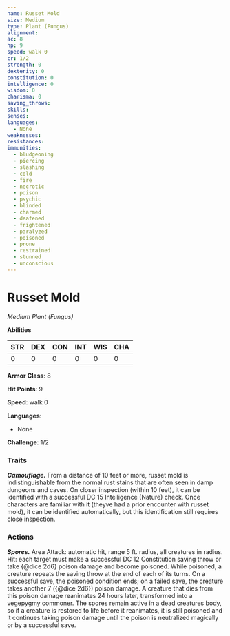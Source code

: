 ```yaml
---
name: Russet Mold
size: Medium
type: Plant (Fungus)
alignment: 
ac: 8
hp: 9
speed: walk 0
cr: 1/2
strength: 0
dexterity: 0
constitution: 0
intelligence: 0
wisdom: 0
charisma: 0
saving_throws:
skills:
senses: 
languages:
  - None
weaknesses:
resistances:
immunities:
  - bludgeoning
  - piercing
  - slashing
  - cold
  - fire
  - necrotic
  - poison
  - psychic
  - blinded
  - charmed
  - deafened
  - frightened
  - paralyzed
  - poisoned
  - prone
  - restrained
  - stunned
  - unconscious
---
```


# Russet Mold

*Medium Plant (Fungus)*

**Abilities**

| STR | DEX | CON | INT | WIS | CHA |
| --- | --- | --- | --- | --- | --- |
| 0 | 0 | 0 | 0 | 0 | 0 |

**Armor Class**: 8

**Hit Points**: 9

**Speed**: walk 0

**Languages**:
  - None

**Challenge**: 1/2

### Traits
***Camouflage.*** From a distance of 10 feet or more, russet mold is indistinguishable from the normal rust stains that are often seen in damp dungeons and caves. On closer inspection (within 10 feet), it can be identified with a successful DC 15 Intelligence (Nature) check. Once characters are familiar with it (theyve had a prior encounter with russet mold), it can be identified automatically, but this identification still requires close inspection.

### Actions
***Spores.*** Area Attack: automatic hit, range 5 ft. radius, all creatures in radius. Hit: each target must make a successful DC 12 Constitution saving throw or take {@dice 2d6} poison damage and become poisoned. While poisoned, a creature repeats the saving throw at the end of each of its turns. On a successful save, the poisoned condition ends; on a failed save, the creature takes another 7 ({@dice 2d6}) poison damage. A creature that dies from this poison damage reanimates 24 hours later, transformed into a vegepygmy commoner. The spores remain active in a dead creatures body, so if a creature is restored to life before it reanimates, it is still poisoned and it continues taking poison damage until the poison is neutralized magically or by a successful save.

